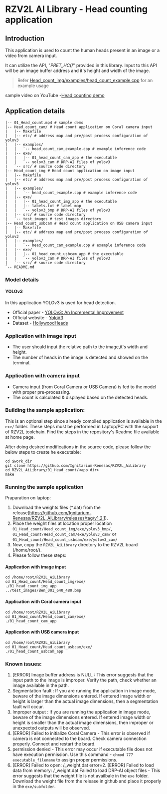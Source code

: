 # RZV2L AI Library - Head counting application

## Introduction

This application is used to count the human heads present in an image or a video from camera input.

It can utilize the API, "*PRET_HC()*" provided in this library. Input to this API will be an image buffer address and it's height and width of the image. 
> Refer [Head_count_img/examples/head_count_example.cpp](Head_count_img/examples/head_count_example.cpp) for an example usage

sample video on YouTube -[Head counting demo](https://youtu.be/YNcCCiSx9YM)

## Application details
```
|-- 01_Head_count.mp4 # sample demo
|-- Head_count_cam/ # Head count application on Coral camera input
|   |-- Makefile
|   |-- etc/ # address map and pre/post process configuration of yolov3
|   |-- examples/
|   |   `-- head_count_cam_example.cpp # example inference code
|   |-- exe/
|   |   |-- 01_head_count_cam_app # the executable
|   |   `-- yolov3_cam # DRP-AI files of yolov3
|   `-- src/ # source code directory
|-- Head_count_img # Head count application on image input
|   |-- Makefile
|   |-- etc/ # address map and pre/post process configuration of yolov3
|   |-- examples/
|   |   `-- head_count_example.cpp # example inference code
|   |-- exe/
|   |   |-- 01_head_count_img_app # the executable
|   |   |-- labels.txt # label map
|   |   `-- yolov3_bmp # DRP-AI files of yolov3
|   |-- src/ # source code directory
|   `-- test_images # test images directory
|-- Head_count_usbcam # Head count application on USB camera input
|   |-- Makefile
|   |-- etc/ # address map and pre/post process configuration of yolov3
|   |-- examples/
|   |   `-- head_count_cam_example.cpp # example inference code
|   |-- exe/
|   |   |-- 01_head_count_usbcam_app # the executable
|   |   `-- yolov3_cam # DRP-AI files of yolov3
|   `-- src/ # source code directory
`-- README.md
```

### Model details

#### YOLOv3
In this application YOLOv3 is used for head detection.
- Official paper - [YOLOv3: An Incremental Improvement](https://arxiv.org/pdf/1804.02767.pdf)
- Official website - [YoloV3](https://pjreddie.com/darknet/yolo/)
- Dataset - [HollywoodHeads](https://www.di.ens.fr/willow/research/headdetection/)

### Application with image input
- The user should input the relative path to the image,it's width and height.
- The number of heads in the image is detected and showed on the terminal.

### Application with camera input
- Camera input (from Coral Camera or USB Camera) is fed to the model with proper pre-processing.
- The count is calculated & displayed based on the detected heads.

### Building the sample application:

This is an optional step since already compiled application is available in the `exe/` folder.
These steps must be performed in Laptop/PC with the support of RZV2L toolchain. Find the steps in the repository's Readme file available at home page.

After doing desired modifications in the source code, please follow the below steps to create he executable: 

```
cd $work_dir
git clone https://github.com/Ignitarium-Renesas/RZV2L_AiLibrary 
cd RZV2L_AiLibrary/01_Head_count/<app dir>
make
```

### Running the sample application
Praparation on laptop:
1. Download the weights files (*.dat) from the release(https://github.com/Ignitarium-Renesas/RZV2L_AiLibrary/releases/tag/v1.2.1).
2. Place the weight files at location proper location `01_Head_count/Head_count_img/exe/yolov3_bmp/`, `01_Head_count/Head_count_cam/exe/yolov3_cam/` or `01_Head_count/Head_count_usbcam/exe/yolov3_cam/`
3. Now, copy the `RZV2L_AiLibrary` directory to the RZV2L board (/home/root/).
4. Please follow these steps:

#### Application with image input
```
cd /home/root/RZV2L_AiLibrary 
cd 01_Head_count/Head_count_img/exe/
./01_head_count_img_app
../test_images/Ben_001_640_480.bmp
```

#### Application with Coral camera input
```
cd /home/root/RZV2L_AiLibrary 
cd 01_Head_count/Head_count_cam/exe/
./01_head_count_cam_app
```

#### Application with USB camera input
```
cd /home/root/RZV2L_AiLibrary 
cd 01_Head_count/Head_count_usbcam/exe/
./01_head_count_usbcam_app
```

### Known issues:
1. [ERROR] Image buffer address is NULL : This error suggests that the input path to the image is improper. Verify the path, check whether an image available in the path.
2. Segmentation fault : If you are running the application in image mode, beware of the image dimensions entered. If entered image width or height is larger than the actual image dimensions, then a segmentation fault will occur.
3. Improper output : If you are running the application in image mode, beware of the image dimensions entered. If entered image width or height is smaller than the actual image dimensions, then improper or unexpected outputs will be observed.
4. [ERROR] Failed to initialize Coral Camera - This error is observed if camera is not connected to the board. Check camera connection properly. Connect and restart the board.
5. permission denied - This error may occur if executable file does not have execution permission. Use this command - `chmod 777 executable_filename` to assign proper permissions.
6. [ERROR] Failed to open: <prefix>/<prefix>_weight.dat error=2. [ERROR] Failed to load data from memory: <prefix>/<prefix>_weight.dat Failed to load DRP-AI object files - This error suggests that the weight file is not availbale in the `exe` folder. Download the weight file from the release in github and place it properly in the `exe/subfolder`.
